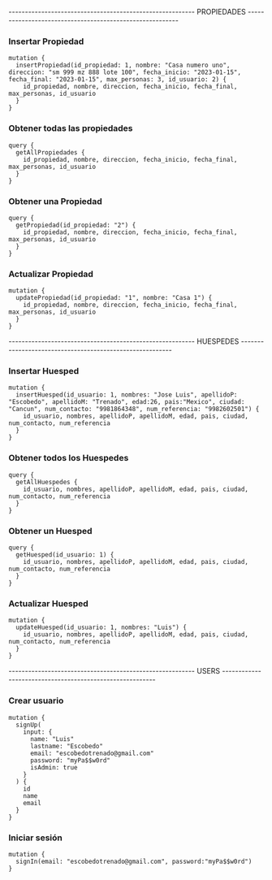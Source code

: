 --------------------------------------------------------- PROPIEDADES ---------------------------------------------------------
### Insertar Propiedad
```
mutation {
  insertPropiedad(id_propiedad: 1, nombre: "Casa numero uno", direccion: "sm 999 mz 888 lote 100", fecha_inicio: "2023-01-15", fecha_final: "2023-01-15", max_personas: 3, id_usuario: 2) {
    id_propiedad, nombre, direccion, fecha_inicio, fecha_final, max_personas, id_usuario
  }
}

```

### Obtener todas las propiedades
```
query {
  getAllPropiedades {
    id_propiedad, nombre, direccion, fecha_inicio, fecha_final, max_personas, id_usuario
  }
}
```

### Obtener una Propiedad
```
query {
  getPropiedad(id_propiedad: "2") {
    id_propiedad, nombre, direccion, fecha_inicio, fecha_final, max_personas, id_usuario
  }
}
```

### Actualizar Propiedad
``` 
mutation {
  updatePropiedad(id_propiedad: "1", nombre: "Casa 1") {
    id_propiedad, nombre, direccion, fecha_inicio, fecha_final, max_personas, id_usuario
  }
}
```

--------------------------------------------------------- HUESPEDES ---------------------------------------------------------
### Insertar Huesped
```
mutation {
  insertHuesped(id_usuario: 1, nombres: "Jose Luis", apellidoP: "Escobedo", apellidoM: "Trenado", edad:26, pais:"Mexico", ciudad: "Cancun", num_contacto: "9981864348", num_referencia: "9982602501") {
    id_usuario, nombres, apellidoP, apellidoM, edad, pais, ciudad, num_contacto, num_referencia
  }
}

```

### Obtener todos los Huespedes
```
query {
  getAllHuespedes {
    id_usuario, nombres, apellidoP, apellidoM, edad, pais, ciudad, num_contacto, num_referencia
  }
}
```

### Obtener un Huesped
```
query {
  getHuesped(id_usuario: 1) {
    id_usuario, nombres, apellidoP, apellidoM, edad, pais, ciudad, num_contacto, num_referencia
  }
}
```

### Actualizar Huesped
``` 
mutation {
  updateHuesped(id_usuario: 1, nombres: "Luis") {
    id_usuario, nombres, apellidoP, apellidoM, edad, pais, ciudad, num_contacto, num_referencia
  }
}
```

--------------------------------------------------------- USERS ---------------------------------------------------------

### Crear usuario
```
mutation {
  signUp(
    input: {
      name: "Luis"
      lastname: "Escobedo"
      email: "escobedotrenado@gmail.com"
      password: "myPa$$w0rd"
      isAdmin: true
    }
  ) {
    id
    name
    email
  }
}
```

### Iniciar sesión
```
mutation {
  signIn(email: "escobedotrenado@gmail.com", password:"myPa$$w0rd")
}
```